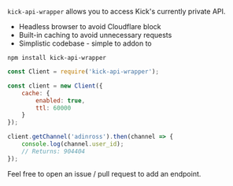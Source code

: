 `kick-api-wrapper` allows you to access Kick's currently private API.

- Headless browser to avoid Cloudflare block
- Built-in caching to avoid unnecessary requests
- Simplistic codebase - simple to addon to

```
npm install kick-api-wrapper
```

```js
const Client = require('kick-api-wrapper');

const client = new Client({
    cache: {
        enabled: true,
        ttl: 60000
    }
});

client.getChannel('adinross').then(channel => {
    console.log(channel.user_id);
    // Returns: 904404
});
```

Feel free to open an issue / pull request to add an endpoint.
